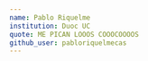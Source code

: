 ```yaml
---
name: Pablo Riquelme
institution: Duoc UC
quote: ME PICAN LOOOS COOOCOOOOS
github_user: pabloriquelmecas
---
```

